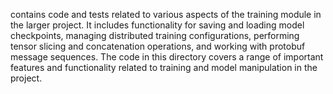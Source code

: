 contains code and tests related to various aspects of the training module in the larger project. It includes functionality for saving and loading model checkpoints, managing distributed training configurations, performing tensor slicing and concatenation operations, and working with protobuf message sequences. The code in this directory covers a range of important features and functionality related to training and model manipulation in the project.